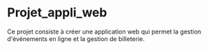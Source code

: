 # Projet_appli_web
Ce projet consiste à créer une application web qui permet la gestion d'événements en ligne et la gestion de billeterie.
